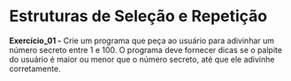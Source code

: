 # Estruturas de Seleção e Repetição

**Exercício_01 -** Crie um programa que peça ao usuário para adivinhar um número secreto entre 1 e 100. O programa deve fornecer dicas se o palpite do usuário é maior ou menor que o número secreto, até que ele adivinhe corretamente.